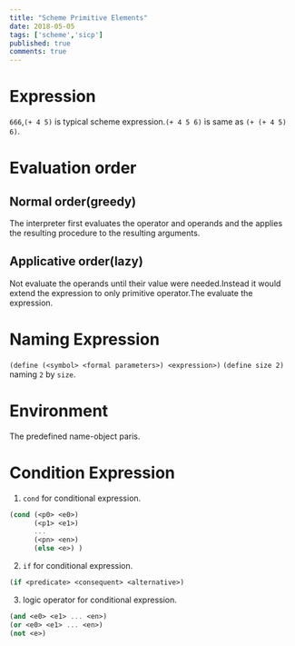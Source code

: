 ```yaml
---
title: "Scheme Primitive Elements"
date: 2018-05-05
tags: ['scheme','sicp']
published: true
comments: true
---
```


# Expression

  `666`,`(+ 4 5)` is typical scheme expression.`(+ 4 5 6)` is same as `(+ (+ 4 5) 6)`.

# Evaluation order

## Normal order(greedy)

  The interpreter first evaluates the operator and operands and the applies the resulting procedure to the resulting arguments.

## Applicative order(lazy)

  Not evaluate the operands until their value were needed.Instead it would extend the expression to only primitive operator.The evaluate the expression.

# Naming Expression

  `(define (<symbol> <formal parameters>) <expression>)` 
  `(define size 2)` naming `2` by `size`.

# Environment

  The predefined name-object paris.

# Condition Expression

  1. `cond` for conditional expression.
  ```scheme
  (cond (<p0> <e0>)
        (<p1> <e1>)
        ...
        (<pn> <en>)
        (else <e>) )
  ```
  2. `if` for conditional expression.
  ```scheme
  (if <predicate> <consequent> <alternative>)
  ```
  3. logic operator for conditional expression.
  ```scheme
  (and <e0> <e1> ... <en>)
  (or <e0> <e1> ... <en>)
  (not <e>)
  ```
